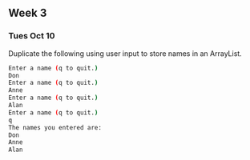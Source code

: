 ## Week 3


### Tues Oct 10

Duplicate the following using user input to store names in an ArrayList.

```bash
Enter a name (q to quit.)
Don
Enter a name (q to quit.)
Anne
Enter a name (q to quit.)
Alan
Enter a name (q to quit.)
q
The names you entered are:
Don
Anne
Alan
```
